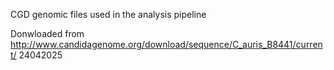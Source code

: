 CGD genomic files used in the analysis pipeline

Donwloaded from http://www.candidagenome.org/download/sequence/C_auris_B8441/current/ 24042025
